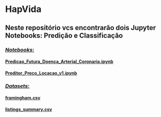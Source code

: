 # HapVida

## Neste repositório vcs encontrarão dois Jupyter Notebooks: Predição e Classificação

### [*Notebooks*:](https://github.com/rafaelrdias/HapVida/tree/main/Scripts)
#### [Predicao_Futura_Doença_Arterial_Coronaria.ipynb](https://github.com/rafaelrdias/HapVida/blob/main/Scripts/Predicao_Futura_Doen%C3%A7a_Arterial_Coronaria.ipynb)
#### [Preditor_Preco_Locacao_v1.ipynb](https://github.com/rafaelrdias/HapVida/blob/main/Scripts/Preditor_Preco_Locacao_v1.ipynb)

### [*Datasets*:](https://github.com/rafaelrdias/HapVida/tree/main/Arquivos)

#### [framingham.csv](https://github.com/rafaelrdias/HapVida/blob/main/Arquivos/framingham.csv)
#### [listings_summary.csv](https://github.com/rafaelrdias/HapVida/blob/main/Arquivos/listings_summary.csv)
